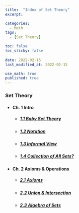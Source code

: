 ```yaml
---
title:  "Index of Set Theory"
excerpt: 

categories:
  - Math
tags:
  - [Set Theory]

toc: false
toc_sticky: false
 
date: 2022-02-15
last_modified_at: 2022-02-15

use_math: true
published: true
---
```


### Set Theory
- #### Ch. 1 Intro
  - ##### [1.1 Baby Set Theory](https://younghwanjoo1608.github.io/math/set1.1)
  - ##### [1.2 Notation](https://younghwanjoo1608.github.io/math/set1.2)
  - ##### [1.3 Informal View](https://younghwanjoo1608.github.io/math/set1.3)
  - ##### [1.4 Collection of All Sets?](https://younghwanjoo1608.github.io/math/set1.4)

- #### Ch. 2 Axioms & Operations
  - ##### [2.1 Axioms](https://younghwanjoo1608.github.io/math/set2.1)
  - ##### [2.2 Union & Intersection](https://younghwanjoo1608.github.io/math/set2.2)
  - ##### [2.3 Algebra of Sets](https://younghwanjoo1608.github.io/math/set2.3)